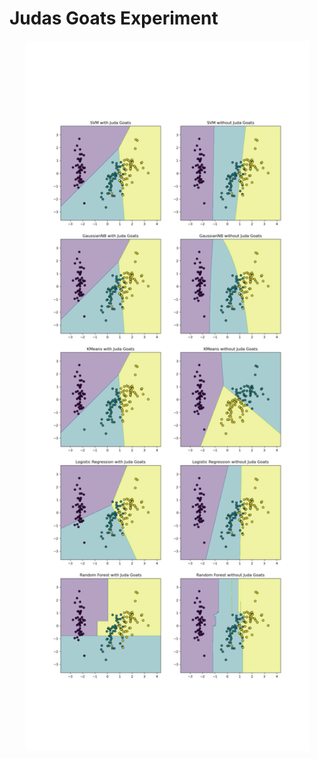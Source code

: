 # Judas Goats Experiment

<p align="center" width="100%">
    <img width="90%" src="https://github.com/ye-kyaw-thu/this-and-that/blob/main/python/fig/results_iris.png">
</p>

